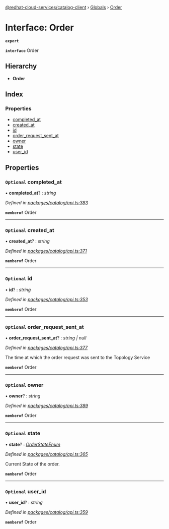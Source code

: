 [@redhat-cloud-services/catalog-client](../README.md) › [Globals](../globals.md) › [Order](order.md)

# Interface: Order

**`export`** 

**`interface`** Order

## Hierarchy

* **Order**

## Index

### Properties

* [completed_at](order.md#optional-completed_at)
* [created_at](order.md#optional-created_at)
* [id](order.md#optional-id)
* [order_request_sent_at](order.md#optional-order_request_sent_at)
* [owner](order.md#optional-owner)
* [state](order.md#optional-state)
* [user_id](order.md#optional-user_id)

## Properties

### `Optional` completed_at

• **completed_at**? : *string*

*Defined in [packages/catalog/api.ts:383](https://github.com/Hyperkid123/javascript-clients/blob/master/packages/catalog/api.ts#L383)*

**`memberof`** Order

___

### `Optional` created_at

• **created_at**? : *string*

*Defined in [packages/catalog/api.ts:371](https://github.com/Hyperkid123/javascript-clients/blob/master/packages/catalog/api.ts#L371)*

**`memberof`** Order

___

### `Optional` id

• **id**? : *string*

*Defined in [packages/catalog/api.ts:353](https://github.com/Hyperkid123/javascript-clients/blob/master/packages/catalog/api.ts#L353)*

**`memberof`** Order

___

### `Optional` order_request_sent_at

• **order_request_sent_at**? : *string | null*

*Defined in [packages/catalog/api.ts:377](https://github.com/Hyperkid123/javascript-clients/blob/master/packages/catalog/api.ts#L377)*

The time at which the order request was sent to the Topology Service

**`memberof`** Order

___

### `Optional` owner

• **owner**? : *string*

*Defined in [packages/catalog/api.ts:389](https://github.com/Hyperkid123/javascript-clients/blob/master/packages/catalog/api.ts#L389)*

**`memberof`** Order

___

### `Optional` state

• **state**? : *[OrderStateEnum](../enums/orderstateenum.md)*

*Defined in [packages/catalog/api.ts:365](https://github.com/Hyperkid123/javascript-clients/blob/master/packages/catalog/api.ts#L365)*

Current State of the order.

**`memberof`** Order

___

### `Optional` user_id

• **user_id**? : *string*

*Defined in [packages/catalog/api.ts:359](https://github.com/Hyperkid123/javascript-clients/blob/master/packages/catalog/api.ts#L359)*

**`memberof`** Order
